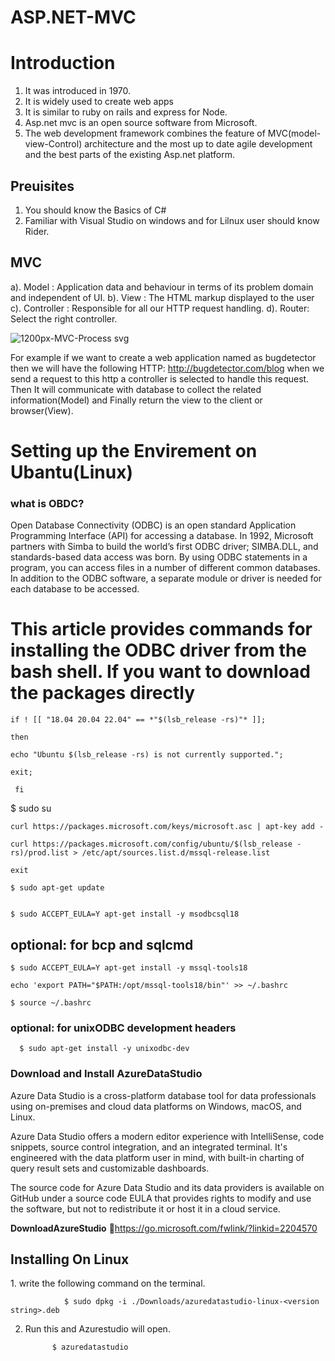 # ASP.NET-MVC
# Introduction 
  1. It was introduced in 1970.
  2. It is widely used to create web apps
  3. It is similar to ruby on rails and express for Node.
  4. Asp.net mvc is an open source software from Microsoft.
  5. The web development framework combines the feature of MVC(model-view-Control) architecture and the most up to date agile development and the best parts of the existing Asp.net platform.

## Preuisites 
1. You should know the Basics of C# 
2. Familiar with Visual Studio on windows and for Lilnux user should know Rider.
## MVC 
a). Model : Application data and behaviour in terms of its problem domain and independent of UI.
b). View : The HTML markup displayed to the user
c). Controller : Responsible for all our HTTP request handling.
d). Router: Select the right controller.


![1200px-MVC-Process svg](https://user-images.githubusercontent.com/90936436/198706350-886f93aa-865f-4b71-b966-7d1c394338cf.png)

For example if we want to create a web application named as bugdetector then we will have the following HTTP: http://bugdetector.com/blog when we send a request to this http a controller is selected to handle this request. Then It will communicate with database to collect the related information(Model) and Finally return the view to the client or browser(View).


# Setting up the Envirement on Ubantu(Linux)
<div>
  <h3>what is OBDC?</h3>
  <p> 
  Open Database Connectivity (ODBC) is an open standard Application Programming Interface (API) for accessing a database. In 1992, Microsoft partners with Simba to build the world’s first ODBC driver; SIMBA.DLL, and standards-based data access was born. By using ODBC statements in a program, you can access files in a number of different common databases. In addition to the ODBC software, a separate module or driver is needed for each database to be accessed.</p>
  </div>
<div>
<h1>This article provides commands for installing the ODBC driver from the bash shell. If you want to download the packages directly</h1>
<p>
  
    if ! [[ "18.04 20.04 22.04" == *"$(lsb_release -rs)"* ]];

    then
  
    echo "Ubuntu $(lsb_release -rs) is not currently supported.";
    
    exit;

     fi
  
</p>

<p>
  
  $ sudo su
  
    curl https://packages.microsoft.com/keys/microsoft.asc | apt-key add -

    curl https://packages.microsoft.com/config/ubuntu/$(lsb_release -rs)/prod.list > /etc/apt/sources.list.d/mssql-release.list

    exit
  
    $ sudo apt-get update
  
  
    $ sudo ACCEPT_EULA=Y apt-get install -y msodbcsql18

  
  ## optional: for bcp and sqlcmd
    $ sudo ACCEPT_EULA=Y apt-get install -y mssql-tools18
  
    echo 'export PATH="$PATH:/opt/mssql-tools18/bin"' >> ~/.bashrc
    
    $ source ~/.bashrc
  
### optional: for unixODBC development headers

  
      $ sudo apt-get install -y unixodbc-dev

  </p>
</div>

<div>
  <h3>Download and Install AzureDataStudio</h3>

  <p>Azure Data Studio is a cross-platform database tool for data professionals using on-premises and cloud data platforms on Windows, macOS, and Linux.

Azure Data Studio offers a modern editor experience with IntelliSense, code snippets, source control integration, and an integrated terminal. It's engineered with the data platform user in mind, with built-in charting of query result sets and customizable dashboards.

The source code for Azure Data Studio and its data providers is available on GitHub under a source code EULA that provides rights to modify and use the software, but not to redistribute it or host it in a cloud service.
    
**DownloadAzureStudio** 🔗https://go.microsoft.com/fwlink/?linkid=2204570

  </p> 
<h2>Installing On Linux</h2>
1. write the following command on the terminal.
  
                $ sudo dpkg -i ./Downloads/azuredatastudio-linux-<version string>.deb 

  2. Run this and Azurestudio will open.
  
               $ azuredatastudio


